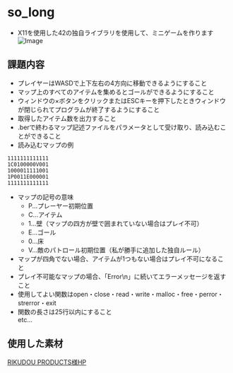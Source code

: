 # so_long
* X11を使用した42の独自ライブラリを使用して、ミニゲームを作ります
![Image](https://github.com/user-attachments/assets/9e0c39e1-fd0a-480e-923f-e02e975de648)

## 課題内容
* プレイヤーはWASDで上下左右の4方向に移動できるようにすること
* マップ上のすべてのアイテムを集めるとゴールができるようにすること
* ウィンドウの×ボタンをクリックまたはESCキーを押下したときウィンドウが閉じられてプログラムが終了するようにすること
* 取得したアイテム数を出力すること
* .berで終わるマップ記述ファイルをパラメータとして受け取り、読み込むことができること
* 読み込むマップの例
```
1111111111111
1C0100000V001
1000011111001
1P0011E000001
1111111111111
```
* マップの記号の意味
  * P...プレーヤー初期位置
  * C...アイテム
  * 1...壁（マップの四方が壁で囲まれていない場合はプレイ不可）
  * E...ゴール
  * 0...床
  * V...敵のパトロール初期位置（私が勝手に追加した独自ルール）
* マップが四角でない場合、アイテムが1つもない場合はプレイ不可になること
* プレイ不可能なマップの場合、「Error\n」に続いてエラーメッセージを返すこと
* 使用してよい関数はopen・close・read・write・malloc・free・perror・strerror・exit
* 関数の長さは25行以内にすること\
 etc...

## 使用した素材
[RIKUDOU PRODUCTS様HP](https://kai-rikudou.com/)
